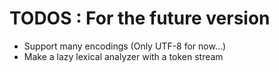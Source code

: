 # TODOS : For the future version

* Support many encodings (Only UTF-8 for now...)
* Make a lazy lexical analyzer with a token stream